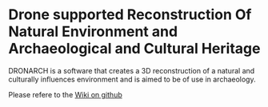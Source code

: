 # Drone supported Reconstruction Of Natural Environment and Archaeological and Cultural Heritage
DRONARCH is a software that creates a 3D reconstruction of a natural and culturally influences environment and is aimed to be of use in archaeology.

Please refere to the [Wiki on github](https://github.com/DRONARCHers/DRONARCH/wiki)




